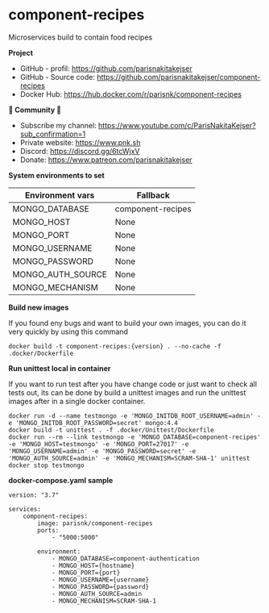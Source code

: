 # component-recipes

Microservices build to contain food recipes

**Project**

- GitHub - profil: https://github.com/parisnakitakejser
- GitHub - Source code: https://github.com/parisnakitakejser/component-recipes
- Docker Hub: https://hub.docker.com/r/parisnk/component-recipes

**🌟 Community 🌟**

- Subscribe my channel: https://www.youtube.com/c/ParisNakitaKejser?sub_confirmation=1
- Private website: https://www.pnk.sh
- Discord: https://discord.gg/6tcWjxV
- Donate: https://www.patreon.com/parisnakitakejser

**System environments to set**

| Environment vars  | Fallback          |
| ----------------- | ----------------- |
| MONGO_DATABASE    | component-recipes |
| MONGO_HOST        | None              |
| MONGO_PORT        | None              |
| MONGO_USERNAME    | None              |
| MONGO_PASSWORD    | None              |
| MONGO_AUTH_SOURCE | None              |
| MONGO_MECHANISM   | None              |

**Build new images**

If you found eny bugs and want to build your own images, you can do it very quickly by using this command

    docker build -t component-recipes:{version} . --no-cache -f .docker/Dockerfile

**Run unittest local in container**

If you want to run test after you have change code or just want to check all tests out, its can be done by build a unittest images and run the unittest images after in a single docker container.

    docker run -d --name testmongo -e 'MONGO_INITDB_ROOT_USERNAME=admin' -e 'MONGO_INITDB_ROOT_PASSWORD=secret' mongo:4.4
    docker build -t unittest . -f .docker/Unittest/Dockerfile
    docker run --rm --link testmongo -e 'MONGO_DATABASE=component-recipes' -e 'MONGO_HOST=testmongo' -e 'MONGO_PORT=27017' -e 'MONGO_USERNAME=admin' -e 'MONGO_PASSWORD=secret' -e 'MONGO_AUTH_SOURCE=admin' -e 'MONGO_MECHANISM=SCRAM-SHA-1' unittest
    docker stop testmongo

**docker-compose.yaml sample**

    version: "3.7"

    services:
        component-recipes:
            image: parisnk/component-recipes
            ports:
                - "5000:5000"

            environment:
                - MONGO_DATABASE=component-authentication
                - MONGO_HOST={hostname}
                - MONGO_PORT={port}
                - MONGO_USERNAME={username}
                - MONGO_PASSWORD={password}
                - MONGO_AUTH_SOURCE=admin
                - MONGO_MECHANISM=SCRAM-SHA-1
